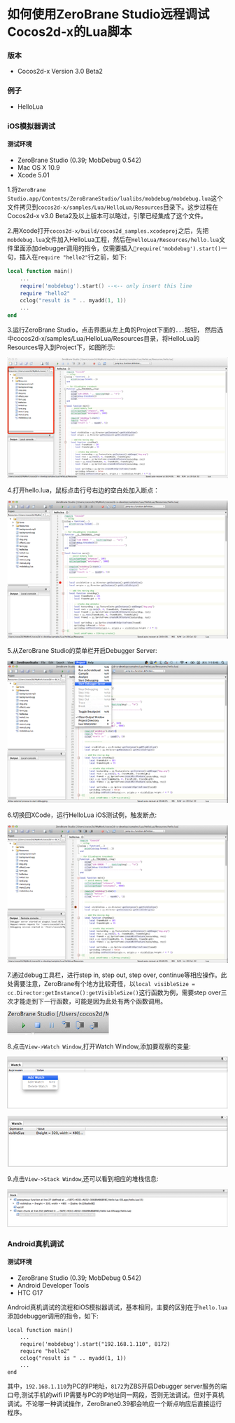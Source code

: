 如何使用ZeroBrane Studio远程调试Cocos2d-x的Lua脚本
===========================================

### 版本

* Cocos2d-x Version 3.0 Beta2

### 例子

* HelloLua

### iOS模拟器调试

#### 测试环境

* ZeroBrane Studio (0.39; MobDebug 0.542)
* Mac OS X 10.9
* Xcode 5.01

1.将`ZeroBrane Studio.app/Contents/ZeroBraneStudio/lualibs/mobdebug/mobdebug.lua`这个文件拷贝到`cocos2d-x/samples/Lua/HelloLua/Resources`目录下。这步过程在Cocos2d-x v3.0 Beta2及以上版本可以略过，引擎已经集成了这个文件。

2.用Xcode打开`cocos2d-x/build/cocos2d_samples.xcodeproj`之后，先把`mobdebug.lua`文件加入HelloLua工程，然后在`HelloLua/Resources/hello.lua`文件里面添加debugger调用的指令，仅需要插入`require('mobdebug').start()`一句，插入在`require "hello2"`行之前，如下:

```lua
local function main()
	...
	require('mobdebug').start() --<-- only insert this line
    require "hello2"
    cclog("result is " .. myadd(1, 1))
    ...
end    
```

3.运行ZeroBrane Studio，点击界面从左上角的Project下面的`...`按钮， 然后选中cocos2d-x/samples/Lua/HelloLua/Resources目录，将HelloLua的Resources导入到Project下，如图所示:

![importResource.png](res/importResource.png)

4.打开hello.lua，鼠标点击行号右边的空白处加入断点：

![insertBreakPoint.png](res/insertBreakPoint.png)

5.从ZeroBrane Studio的菜单栏开启Debugger Server:

![startDebuggerServer.png](res/startDebuggerServer.png)

6.切换回XCode，运行HelloLua iOS测试例，触发断点:

![enterBreakPoint.png](res/enterBreakPoint.png)

7.通过debug工具栏，进行step in, step out, step over, continue等相应操作。此处需要注意，ZeroBrane有个地方比较奇怪，以`local visibleSize = cc.Director:getInstance():getVisibleSize()`这行函数为例，需要step over三次才能走到下一行函数，可能是因为此处有两个函数调用。

![debugBar.png](res/debugBar.png)

8.点击`View->Watch Window`,打开Watch Window,添加要观察的变量:

![watchWindow.png](res/watchWindow.png)

![watchValue.png](res/watchValue.png)

9.点击`View->Stack Window`,还可以看到相应的堆栈信息:

![stackInfo.png](res/stackInfo.png)

### Android真机调试

#### 测试环境

* ZeroBrane Studio (0.39; MobDebug 0.542)
* Android Developer Tools
* HTC G17

Android真机调试的流程和iOS模拟器调试，基本相同，主要的区别在于`hello.lua`添加debugger调用的指令，如下:

```
local function main()
	...
	require('mobdebug').start("192.168.1.110", 8172)
    require "hello2"
    cclog("result is " .. myadd(1, 1))
    ...
end
```

其中，`192.168.1.110`为PC的IP地址，`8172`为ZBS开启Debugger server服务的端口号,测试手机的wifi IP需要与PC的IP地址同一网段，否则无法调试。但对于真机调试。不论哪一种调试操作，ZeroBrane0.39都会响应一个断点响应后直接运行程序。


